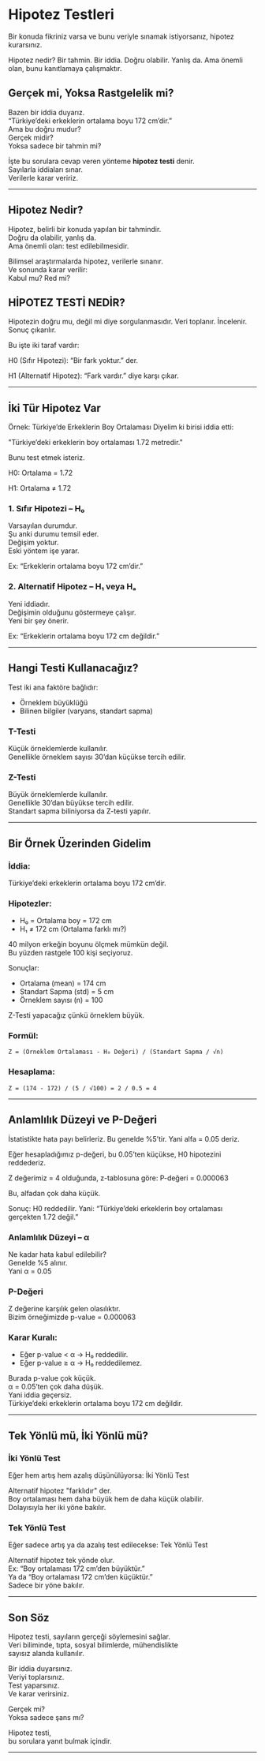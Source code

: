 # Hipotez Testleri

Bir konuda fikriniz varsa ve bunu veriyle sınamak istiyorsanız, hipotez kurarsınız.

Hipotez nedir?
Bir tahmin. Bir iddia.
Doğru olabilir. Yanlış da.
Ama önemli olan, bunu kanıtlamaya çalışmaktır.

## Gerçek mi, Yoksa Rastgelelik mi?

Bazen bir iddia duyarız.  
“Türkiye’deki erkeklerin ortalama boyu 172 cm’dir.”  
Ama bu doğru mudur?  
Gerçek midir?  
Yoksa sadece bir tahmin mi?

İşte bu sorulara cevap veren yönteme **hipotez testi** denir.  
Sayılarla iddiaları sınar.  
Verilerle karar veririz.

---

## Hipotez Nedir?

Hipotez, belirli bir konuda yapılan bir tahmindir.  
Doğru da olabilir, yanlış da.  
Ama önemli olan: test edilebilmesidir.

Bilimsel araştırmalarda hipotez, verilerle sınanır.  
Ve sonunda karar verilir:  
Kabul mu? Red mi?

## HİPOTEZ TESTİ NEDİR?
Hipotezin doğru mu, değil mi diye sorgulanmasıdır.
Veri toplanır. İncelenir. Sonuç çıkarılır.

Bu işte iki taraf vardır:

H0 (Sıfır Hipotezi): “Bir fark yoktur.” der.

H1 (Alternatif Hipotez): “Fark vardır.” diye karşı çıkar.

---

## İki Tür Hipotez Var

Örnek: Türkiye’de Erkeklerin Boy Ortalaması
Diyelim ki birisi iddia etti:

"Türkiye’deki erkeklerin boy ortalaması 1.72 metredir."

Bunu test etmek isteriz.

H0: Ortalama = 1.72

H1: Ortalama ≠ 1.72

### 1. Sıfır Hipotezi – H₀  
Varsayılan durumdur.  
Şu anki durumu temsil eder.  
Değişim yoktur.  
Eski yöntem işe yarar.  

Ex: “Erkeklerin ortalama boyu 172 cm’dir.”

### 2. Alternatif Hipotez – H₁ veya Hₐ  
Yeni iddiadır.  
Değişimin olduğunu göstermeye çalışır.  
Yeni bir şey önerir.  

Ex: “Erkeklerin ortalama boyu 172 cm değildir.”

---

## Hangi Testi Kullanacağız?

Test iki ana faktöre bağlıdır:  
- Örneklem büyüklüğü  
- Bilinen bilgiler (varyans, standart sapma)

### T-Testi  
Küçük örneklemlerde kullanılır.  
Genellikle örneklem sayısı 30’dan küçükse tercih edilir.

### Z-Testi  
Büyük örneklemlerde kullanılır.  
Genellikle 30’dan büyükse tercih edilir.  
Standart sapma biliniyorsa da Z-testi yapılır.

---

## Bir Örnek Üzerinden Gidelim

### İddia:
Türkiye’deki erkeklerin ortalama boyu 172 cm’dir.

### Hipotezler:
- H₀ = Ortalama boy = 172 cm  
- H₁ ≠ 172 cm (Ortalama farklı mı?)

40 milyon erkeğin boyunu ölçmek mümkün değil.  
Bu yüzden rastgele 100 kişi seçiyoruz.

Sonuçlar:
- Ortalama (mean) = 174 cm  
- Standart Sapma (std) = 5 cm  
- Örneklem sayısı (n) = 100  

Z-Testi yapacağız çünkü örneklem büyük.

### Formül:
```
Z = (Örneklem Ortalaması - H₀ Değeri) / (Standart Sapma / √n)
```

### Hesaplama:
```
Z = (174 - 172) / (5 / √100) = 2 / 0.5 = 4
```

---

## Anlamlılık Düzeyi ve P-Değeri

İstatistikte hata payı belirleriz.
Bu genelde %5’tir. Yani alfa = 0.05 deriz.

Eğer hesapladığımız p-değeri, bu 0.05’ten küçükse, H0 hipotezini reddederiz.

Z değerimiz = 4 olduğunda, z-tablosuna göre:
P-değeri = 0.000063

Bu, alfadan çok daha küçük.

Sonuç: H0 reddedilir.
Yani: “Türkiye’deki erkeklerin boy ortalaması gerçekten 1.72 değil.”

### Anlamlılık Düzeyi – α  
Ne kadar hata kabul edilebilir?  
Genelde %5 alınır.  
Yani α = 0.05  

### P-Değeri  
Z değerine karşılık gelen olasılıktır.  
Bizim örneğimizde p-value = 0.000063

### Karar Kuralı:
- Eğer p-value < α → H₀ reddedilir.  
- Eğer p-value ≥ α → H₀ reddedilemez.

Burada p-value çok küçük.  
α = 0.05’ten çok daha düşük.  
Yani iddia geçersiz.  
Türkiye’deki erkeklerin ortalama boyu 172 cm değildir.

---

## Tek Yönlü mü, İki Yönlü mü?

### İki Yönlü Test  

Eğer hem artış hem azalış düşünülüyorsa: İki Yönlü Test

Alternatif hipotez "farklıdır" der.  
Boy ortalaması hem daha büyük hem de daha küçük olabilir.  
Dolayısıyla her iki yöne bakılır.

### Tek Yönlü Test  

Eğer sadece artış ya da azalış test edilecekse: Tek Yönlü Test

Alternatif hipotez tek yönde olur.  
Ex: “Boy ortalaması 172 cm’den büyüktür.”  
Ya da “Boy ortalaması 172 cm’den küçüktür.”  
Sadece bir yöne bakılır.

---

## Son Söz

Hipotez testi, sayıların gerçeği söylemesini sağlar.  
Veri biliminde, tıpta, sosyal bilimlerde, mühendislikte  
sayısız alanda kullanılır.

Bir iddia duyarsınız.  
Veriyi toplarsınız.  
Test yaparsınız.  
Ve karar verirsiniz.

Gerçek mi?  
Yoksa sadece şans mı?

Hipotez testi,  
bu sorulara yanıt bulmak içindir.

---



